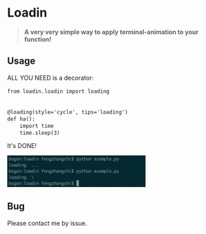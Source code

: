 # Loadin

> **A very very simple way to apply terminal-animation to your function!**

## Usage ##
ALL YOU NEED is a decorator:

	from loadin.loadin import loading


	@loading(style='cycle', tips='loading')
	def ha():
	    import time
	    time.sleep(3)

It's DONE!

![](demo.gif)

## Bug ##

Please contact me by issue.
